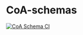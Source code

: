 # CoA-schemas

[![CoA Schema CI](https://github.com/s1seven/CoA-schemas/actions/workflows/ci.yml/badge.svg)](https://github.com/s1seven/CoA-schemas/actions/workflows/ci.yml)